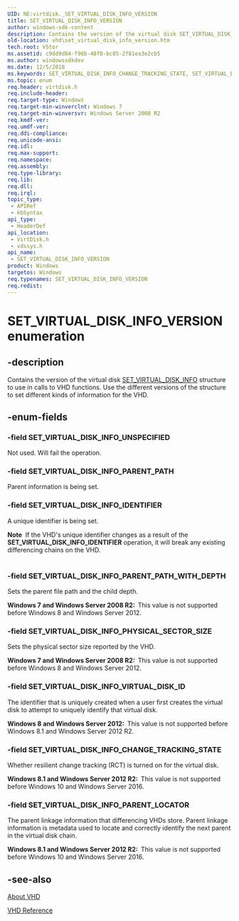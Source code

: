 ```yaml
---
UID: NE:virtdisk._SET_VIRTUAL_DISK_INFO_VERSION
title: SET_VIRTUAL_DISK_INFO_VERSION
author: windows-sdk-content
description: Contains the version of the virtual disk SET_VIRTUAL_DISK_INFO structure to use in calls to VHD functions.
old-location: vhd\set_virtual_disk_info_version.htm
tech.root: VStor
ms.assetid: c9dd9d64-f96b-48f0-bc85-2f81ea3e2cb5
ms.author: windowssdkdev
ms.date: 12/5/2018
ms.keywords: SET_VIRTUAL_DISK_INFO_CHANGE_TRACKING_STATE, SET_VIRTUAL_DISK_INFO_IDENTIFIER, SET_VIRTUAL_DISK_INFO_PARENT_LOCATOR, SET_VIRTUAL_DISK_INFO_PARENT_PATH, SET_VIRTUAL_DISK_INFO_PARENT_PATH_WITH_DEPTH, SET_VIRTUAL_DISK_INFO_PHYSICAL_SECTOR_SIZE, SET_VIRTUAL_DISK_INFO_UNSPECIFIED, SET_VIRTUAL_DISK_INFO_VERSION, SET_VIRTUAL_DISK_INFO_VERSION enumeration [VHD], SET_VIRTUAL_DISK_INFO_VIRTUAL_DISK_ID, vdssys/SET_VIRTUAL_DISK_INFO_CHANGE_TRACKING_STATE, vdssys/SET_VIRTUAL_DISK_INFO_IDENTIFIER, vdssys/SET_VIRTUAL_DISK_INFO_PARENT_LOCATOR, vdssys/SET_VIRTUAL_DISK_INFO_PARENT_PATH, vdssys/SET_VIRTUAL_DISK_INFO_PARENT_PATH_WITH_DEPTH, vdssys/SET_VIRTUAL_DISK_INFO_PHYSICAL_SECTOR_SIZE, vdssys/SET_VIRTUAL_DISK_INFO_UNSPECIFIED, vdssys/SET_VIRTUAL_DISK_INFO_VERSION, vdssys/SET_VIRTUAL_DISK_INFO_VIRTUAL_DISK_ID, vhd.set_virtual_disk_info_version, virtdisk/SET_VIRTUAL_DISK_INFO_CHANGE_TRACKING_STATE, virtdisk/SET_VIRTUAL_DISK_INFO_IDENTIFIER, virtdisk/SET_VIRTUAL_DISK_INFO_PARENT_LOCATOR, virtdisk/SET_VIRTUAL_DISK_INFO_PARENT_PATH, virtdisk/SET_VIRTUAL_DISK_INFO_PARENT_PATH_WITH_DEPTH, virtdisk/SET_VIRTUAL_DISK_INFO_PHYSICAL_SECTOR_SIZE, virtdisk/SET_VIRTUAL_DISK_INFO_UNSPECIFIED, virtdisk/SET_VIRTUAL_DISK_INFO_VERSION, virtdisk/SET_VIRTUAL_DISK_INFO_VIRTUAL_DISK_ID
ms.topic: enum
req.header: virtdisk.h
req.include-header: 
req.target-type: Windows
req.target-min-winverclnt: Windows 7
req.target-min-winversvr: Windows Server 2008 R2
req.kmdf-ver: 
req.umdf-ver: 
req.ddi-compliance: 
req.unicode-ansi: 
req.idl: 
req.max-support: 
req.namespace: 
req.assembly: 
req.type-library: 
req.lib: 
req.dll: 
req.irql: 
topic_type:
 - APIRef
 - kbSyntax
api_type:
 - HeaderDef
api_location:
 - VirtDisk.h
 - vdssys.h
api_name:
 - SET_VIRTUAL_DISK_INFO_VERSION
product: Windows
targetos: Windows
req.typenames: SET_VIRTUAL_DISK_INFO_VERSION
req.redist: 
---
```


# SET_VIRTUAL_DISK_INFO_VERSION enumeration


## -description


Contains the version of the virtual disk 
    <a href="https://msdn.microsoft.com/en-us/library/Dd323686(v=VS.85).aspx">SET_VIRTUAL_DISK_INFO</a> structure to use in calls to 
    VHD functions. Use the different versions of the structure to set different kinds of information for the VHD.


## -enum-fields




### -field SET_VIRTUAL_DISK_INFO_UNSPECIFIED

Not used. Will fail the operation.


### -field SET_VIRTUAL_DISK_INFO_PARENT_PATH

Parent information is being set.


### -field SET_VIRTUAL_DISK_INFO_IDENTIFIER

A unique identifier is being set.

<div class="alert"><b>Note</b>  If the VHD's unique identifier changes as a result of the 
       <b>SET_VIRTUAL_DISK_INFO_IDENTIFIER</b> operation, it will break any existing differencing 
       chains on the VHD.</div>
<div> </div>

### -field SET_VIRTUAL_DISK_INFO_PARENT_PATH_WITH_DEPTH

Sets the parent file path and the child depth.

<b>Windows 7 and Windows Server 2008 R2:  </b>This value is not supported before Windows 8 and Windows Server 2012.


### -field SET_VIRTUAL_DISK_INFO_PHYSICAL_SECTOR_SIZE

Sets the physical sector size reported by the VHD.

<b>Windows 7 and Windows Server 2008 R2:  </b>This value is not supported before Windows 8 and Windows Server 2012.


### -field SET_VIRTUAL_DISK_INFO_VIRTUAL_DISK_ID

The identifier that is uniquely created when a user first creates the virtual disk to attempt to uniquely identify that virtual disk. 

<b>Windows 8 and Windows Server 2012:  </b>This value is not supported before Windows 8.1 and Windows Server 2012 R2.


### -field SET_VIRTUAL_DISK_INFO_CHANGE_TRACKING_STATE

Whether resilient change tracking (RCT) is turned on for the virtual disk.

<b>Windows 8.1 and Windows Server 2012 R2:  </b>This value is not supported before Windows 10 and Windows Server 2016.


### -field SET_VIRTUAL_DISK_INFO_PARENT_LOCATOR

The parent linkage information that differencing VHDs store. Parent linkage information is metadata used to locate and correctly identify the next parent in the virtual disk  chain. 

<b>Windows 8.1 and Windows Server 2012 R2:  </b>This value is not supported before Windows 10 and Windows Server 2016.


## -see-also




<a href="https://msdn.microsoft.com/c9531c07-ad55-42b6-8685-7f55a47e8485">About VHD</a>



<a href="https://msdn.microsoft.com/3b5d0da0-2b23-4b7c-b007-ed3fe030926c">VHD Reference</a>
 

 

